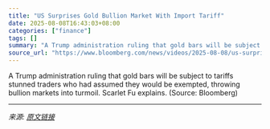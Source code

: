 ```yaml
---
title: "US Surprises Gold Bullion Market With Import Tariff"
date: 2025-08-08T16:43:03+08:00
categories: ["finance"]
tags: []
summary: "A Trump administration ruling that gold bars will be subject to tariffs stunned traders who had assumed they would be exempted, throwing bullion markets into turmoil. Scarlet Fu explains. (Source: Blo"
source_url: "https://www.bloomberg.com/news/videos/2025-08-08/us-surprises-gold-bullion-market-with-import-tariff-video"
---
```


A Trump administration ruling that gold bars will be subject to tariffs stunned traders who had assumed they would be exempted, throwing bullion markets into turmoil. Scarlet Fu explains. (Source: Bloomberg)

---

*来源: [原文链接](https://www.bloomberg.com/news/videos/2025-08-08/us-surprises-gold-bullion-market-with-import-tariff-video)*
